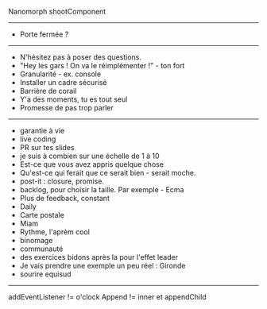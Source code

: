 Nanomorph
shootComponent

---
* Porte fermée ?
---
* N'hésitez pas à poser des questions.
* "Hey les gars ! On va le réimplémenter !" - ton fort
* Granularité - ex. console
* Installer un cadre sécurisé
* Barrière de corail
* Y'a des moments, tu es tout seul
* Promesse de pas trop parler
---
* garantie à vie
* live coding
* PR sur tes slides
* je suis à combien sur une échelle de 1 à 10
* Est-ce que vous avez appris quelque chose
* Qu'est-ce qui ferait que ce serait bien - serait moche.
* post-it : closure, promise.
* backlog, pour choisir la taille. Par exemple - Ecma
* Plus de feedback, constant
* Daily
* Carte postale
* Miam
* Rythme, l'aprèm cool
* binomage
* communauté
* des exercices bidons après la <pause> pour l'effet leader
* Je vais prendre une exemple un peu réel : Gironde
* sourire equisud
---

addEventListener != o'clock
Append != inner et appendChild